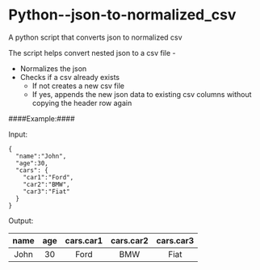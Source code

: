 # Python--json-to-normalized_csv
A python script that converts json to normalized csv

The script helps convert nested json to a csv file -

* Normalizes the json
* Checks if a csv already exists
  * If not creates a new csv file
  * If yes, appends the new json data to existing csv columns without copying the header row again
  
  
####Example:####

Input: 
```
{
  "name":"John",
  "age":30,
  "cars": {
    "car1":"Ford",
    "car2":"BMW",
    "car3":"Fiat"
  }
}
```

Output:

| name | age  | cars.car1  | cars.car2  | cars.car3  |
| :---: | :-: | :-: | :-: | :-: |
| John | 30 | Ford |BMW|Fiat

